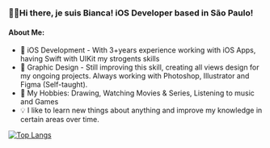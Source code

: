 ### ✌🏽Hi there, je suis Bianca! iOS Developer based in São Paulo!

#### About Me:
- 🍎 iOS Development - With 3+years experience working with iOS Apps, having Swift with UIKit my strogents skills
- 🎨 Graphic Design - Still improving this skill, creating all views design for my ongoing projects. Always working with Photoshop, Illustrator and Figma (Self-taught).
- 🎯 My Hobbies: Drawing, Watching Movies & Series, Listening to music and Games
- 💡 I like to learn new things about anything and improve my knowledge in certain areas over time.

[![Top Langs](https://github-readme-stats-sigma-five.vercel.app/api/top-langs/?username=la-ferreira-bianca&layout=donut)](https://github.com/anuraghazra/github-readme-stats)
<!--
**la-ferreira-bianca/la-ferreira-bianca** is a ✨ _special_ ✨ repository because its `README.md` (this file) appears on your GitHub profile.

Here are some ideas to get you started:

- 🔭 I’m currently working on ...
- 🌱 I’m currently learning ...
- 👯 I’m looking to collaborate on ...
- 🤔 I’m looking for help with ...
- 💬 Ask me about ...
- 📫 How to reach me: ...
- 😄 Pronouns: ...
- ⚡ Fun fact: ...
-->
